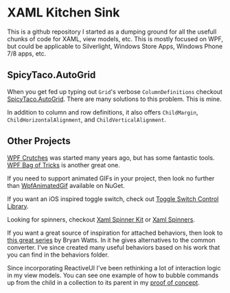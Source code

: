 XAML Kitchen Sink
=================

This is a github repository I started as a dumping ground for all the usefull chunks of code for XAML, view models, etc. This is mostly focused on WPF, but could be applicable to Silverlight, Windows Store Apps, Windows Phone 7/8 apps, etc.

SpicyTaco.AutoGrid
------------------
When you get fed up typing out `Grid`'s verbose `ColumnDefinitions` checkout [SpicyTaco.AutoGrid](https://github.com/kmcginnes/SpicyTaco.AutoGrid). There are many solutions to this problem. This is mine.

In addition to column and row definitions, it also offers `ChildMargin`, `ChildHorizontalAlignment`, and `ChildVerticalAlignment`.

Other Projects
--------------
[WPF Crutches](https://bitbucket.org/rstarkov/wpfcrutches) was started many years ago, but has some fantastic tools. [WPF Bag of Tricks](https://github.com/thinkpixellab/bot) is another great one.

If you need to support animated GIFs in your project, then look no further than [WpfAnimatedGif](https://github.com/thomaslevesque/WpfAnimatedGif) available on NuGet.

If you want an iOS inspired toggle switch, check out [Toggle Switch Control Library](https://github.com/ejensen/toggle-switch-control).

Looking for spinners, checkout [Xaml Spinner Kit](https://github.com/nigel-sampson/spinkit-xaml) or [Xaml Spinners](https://github.com/blackspikeltd/Xaml-Spinners-WPF).

If you want a great source of inspiration for attached behaviors, then look to [this great series](http://www.executableintent.com/attached-behaviors-part-1-booleanvisibility/) by Bryan Watts. In it he gives alternatives to the common converter. I've since created many useful behaviors based on his work that you can find in the behaviors folder.

Since incorporating ReactiveUI I've been rethinking a lot of interaction logic in my view models. You can see one example of how to bubble commands up from the child in a collection to its parent in my [proof of concept](https://github.com/kmcginnes/PoC.ReactiveCommandBubbling).

